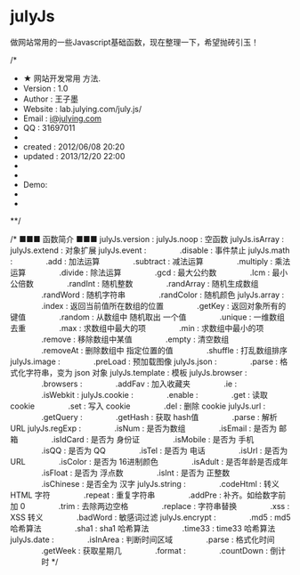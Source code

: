 julyJs
======

做网站常用的一些Javascript基础函数，现在整理一下，希望抛砖引玉！


/*
 * ★ 网站开发常用 方法.
 * Version  : 1.0
 * Author   : 王子墨
 * Website  : lab.julying.com/july.js/
 * Email    : i@julying.com
 * QQ       : 31697011
 *
 * created  : 2012/06/08 20:20
 * updated  : 2013/12/20 22:00
 *
 *
 * Demo:
 * <script type="text/javascript" src="july.js"></script>
 * <script type="text/javascript">
 * 		//定义 ，可以不填写
 * 	julyJs.config = {
 * 			errorUrl : 'http://julying.com/?404' // 上报 window.onerror 的网址，用于后台统计、告警
 * };
 *	//初始化调用
 *	julyJs.init();
 * </script>
**/

/*
 ■■■ 函数简介 ■■■
julyJs.version :
 julyJs.noop : 空函数
 julyJs.isArray :
 julyJs.extend : 对象扩展
 julyJs.event :
 　　　　.disable : 事件禁止
 julyJs.math :
 　　　　.add : 加法运算
 　　　　.subtract : 减法运算
 　　　　.multiply : 乘法运算
 　　　　.divide : 除法运算
 　　　　.gcd : 最大公约数
 　　　　.lcm : 最小公倍数
 　　　　.randInt : 随机整数
 　　　　.randArray : 随机生成数组
 　　　　.randWord : 随机字符串
 　　　　.randColor : 随机颜色
 julyJs.array :
 　　　　.index : 返回当前值所在数组的位置
 　　　　.getKey : 返回对象所有的键值
 　　　　.random : 从数组中 随机取出 一个值
 　　　　.unique : 一维数组去重
 　　　　.max : 求数组中最大的项
 　　　　.min : 求数组中最小的项
 　　　　.remove : 移除数组中某值
 　　　　.empty : 清空数组
 　　　　.removeAt : 删除数组中 指定位置的值
 　　　　.shuffle : 打乱数组排序
 julyJs.image :
 　　　　.preLoad : 预加载图像 
 julyJs.json :
 　　　　.parse : 格式化字符串，变为 json 对象
 julyJs.template : 模板
 julyJs.browser :
 　　　　.browsers :
 　　　　.addFav : 加入收藏夹
 　　　　.ie :
 　　　　.isWebkit :
 julyJs.cookie :
 　　　　.enable :
 　　　　.get : 读取 cookie
 　　　　.set : 写入 cookie
 　　　　.del : 删除 cookie
 julyJs.url :
 　　　　.getQuery :
 　　　　.getHash : 获取 hash值
 　　　　.parse : 解析URL
 julyJs.regExp :
 　　　　.isNum : 是否为数组
 　　　　.isEmail : 是否为 邮箱
 　　　　.isIdCard : 是否为 身份证
 　　　　.isMobile : 是否为 手机
 　　　　.isQQ : 是否为 QQ
 　　　　.isTel : 是否为 电话
 　　　　.isUrl : 是否为 URL
 　　　　.isColor : 是否为 16进制颜色
 　　　　.isAdult : 是否年龄是否成年
 　　　　.isFloat : 是否为 浮点数
 　　　　.isInt : 是否为 正整数
 　　　　.isChinese : 是否全为 汉字
 julyJs.string :
 　　　　.codeHtml : 转义 HTML 字符
 　　　　.repeat : 重复字符串
 　　　　.addPre : 补齐。如给数字前 加 0
 　　　　.trim : 去除两边空格
 　　　　.replace : 字符串替换
 　　　　.xss : XSS 转义
 　　　　.badWord : 敏感词过滤
 julyJs.encrypt :
 　　　　.md5 : md5 哈希算法
 　　　　.sha1 : sha1 哈希算法
 　　　　.time33 : time33 哈希算法
 julyJs.date :
 　　　　.isInArea : 判断时间区域
 　　　　.parse : 格式化时间
 　　　　.getWeek : 获取星期几
 　　　　.format :
 　　　　.countDown : 倒计 　　　　时
*/
